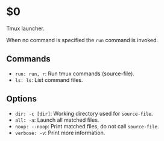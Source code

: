 $0
==

Tmux launcher.

When no command is specified the `run` command is invoked.

## Commands

* `run: run, r`: Run tmux commands (source-file).
* `ls: ls`: List command files.

## Options

* `dir: -c [dir]`: Working directory used for `source-file`.
* `all: -a`: Launch all matched files.
* `noop: --noop`: Print matched files, do not call `source-file`.
* `verbose: -v`: Print more information.

